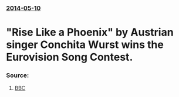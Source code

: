 ### [2014-05-10](/news/2014/05/10/index.md)

# "Rise Like a Phoenix" by Austrian singer Conchita Wurst wins the Eurovision Song Contest. 




### Source:

1. [BBC](http://www.bbc.com/news/entertainment-arts-27358560)
